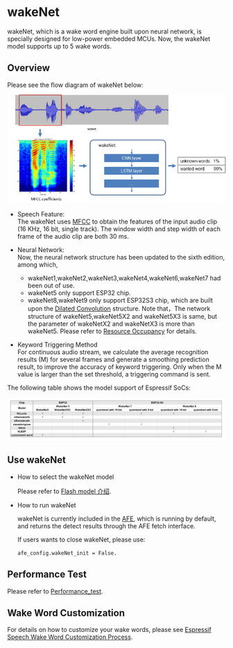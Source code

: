 # wakeNet  

wakeNet, which is a wake word engine built upon neural network, is specially designed for low-power embedded MCUs. Now, the wakeNet model supports up to 5 wake words.

## Overview

Please see the flow diagram of wakeNet below:

<center>
<img src="../img/wakenet_workflow.png" width = "800" />
</center>

- Speech Feature:  
  The wakeNet uses [MFCC](https://en.wikipedia.org/wiki/Mel-frequency_cepstrum) to obtain the features of the input audio clip (16 KHz, 16 bit, single track). The window width and step width of each frame of the audio clip are both 30 ms. 
      
- Neural Network:  
  Now, the neural network structure has been updated to the sixth edition, among which,  
  - wakeNet1,wakeNet2,wakeNet3,wakeNet4,wakeNet6,wakeNet7 had been out of use.
  - wakeNet5 only support ESP32 chip.
  - wakeNet8,wakeNet9 only support ESP32S3 chip, which are built upon the [Dilated Convolution](https://arxiv.org/pdf/1609.03499.pdf) structure. 
  Note that，The network structure of wakeNet5,wakeNet5X2 and wakeNet5X3 is same, but the parameter of wakeNetX2 and wakeNetX3 is more than wakeNet5. Please refer to [Resource Occupancy](#performance-test) for details.

         
- Keyword Triggering Method  
  For continuous audio stream, we calculate the average recognition results (M) for several frames and generate a smoothing prediction result, to improve the accuracy of keyword triggering. Only when the M value is larger than the set threshold, a triggering command is sent.  

The following table shows the model support of Espressif SoCs:

![wakent_model](../img/wakenet_model.png)

## Use wakeNet

- How to select the wakeNet model  
  
  Please refer to  [Flash model 介绍](../flash_model/README.md).
  
- How to run wakeNet

  wakeNet is currently included in the [AFE](../audio_front_end/README.md), which is running by default, and returns the detect results through the AFE fetch interface.
  
  If users wants to close wakeNet, please use:
  
  ```
  afe_config.wakeNet_init = False.
  ```

## Performance Test

Please refer to [Performance_test](../performance_test/README.md).

## Wake Word Customization

For details on how to customize your wake words, please see [Espressif Speech Wake Word Customization Process](ESP_Wake_Words_Customization.md).
